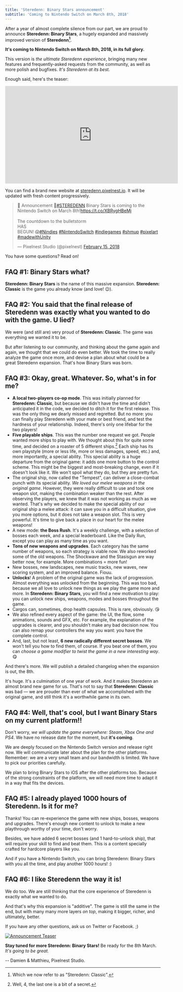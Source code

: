 ```yaml
---
title: 'Steredenn: Binary Stars announcement'
subtitle: 'Coming to Nintendo Switch on March 8th, 2018'
---
```

After a year of almost complete silence from our part, we are proud to announce **Steredenn: Binary Stars**, a hugely expanded and massively improved version of **Steredenn[^classic]**.

**It's coming to Nintendo Switch on March 8th, 2018, in its full glory.**

This version is _the ultimate Steredenn experience_, bringing many new features and frequently-asked requests from the community, as well as more polish and bugfixes. _It's Steredenn at its best._

Enough said, here's the teaser:

<iframe width="560" height="315" src="https://www.youtube.com/embed/pziwBxhTpAs?rel=0" frameborder="0" allowfullscreen></iframe>

You can find a brand new website at [steredenn.pixelnest.io](http://steredenn.pixelnest.io/). It will be updated with fresh content progressively.

<blockquote class="twitter-tweet" data-lang="en">
  <p lang="en" dir="ltr">🎉 Announcement 🎉<a href="https://twitter.com/hashtag/STEREDENN?src=hash&amp;ref_src=twsrc%5Etfw">#STEREDENN</a> Binary Stars is coming to the Nintendo Switch on March 8th!<a href="https://t.co/XBRygHBeMj">https://t.co/XBRygHBeMj</a><br><br>The countdown to the bulletstorm<br>HAS<br>BEGUN! 😱<a href="https://twitter.com/hashtag/Nindies?src=hash&amp;ref_src=twsrc%5Etfw">#Nindies</a> <a href="https://twitter.com/hashtag/NintendoSwitch?src=hash&amp;ref_src=twsrc%5Etfw">#NintendoSwitch</a> <a href="https://twitter.com/hashtag/indiegames?src=hash&amp;ref_src=twsrc%5Etfw">#indiegames</a> <a href="https://twitter.com/hashtag/shmup?src=hash&amp;ref_src=twsrc%5Etfw">#shmup</a> <a href="https://twitter.com/hashtag/pixelart?src=hash&amp;ref_src=twsrc%5Etfw">#pixelart</a> <a href="https://twitter.com/hashtag/madewithUnity?src=hash&amp;ref_src=twsrc%5Etfw">#madewithUnity</a></p>&mdash; Pixelnest Studio (@pixelnest) <a href="https://twitter.com/pixelnest/status/964152336330383361?ref_src=twsrc%5Etfw">February 15, 2018</a>
</blockquote>

You have some questions? Read on!

## FAQ #1: Binary Stars what?

**Steredenn: Binary Stars** is the name of this massive expansion. **Steredenn: Classic** is the game you already know (and love! 😉).

## FAQ #2: You said that the final release of Steredenn was exactly what you wanted to do with the game. U lied?

We were (and still are) very proud of **Steredenn: Classic**. The game was everything we wanted it to be.

But after listening to our community, and thinking about the game again and again, we thought that we could do even better. We took the time to really analyze the game once more, and devise a plan about what could be a great Steredenn expansion. That's how Binary Stars was born.

## FAQ #3: Okay, great. Whatever. So, what's in for me?

- **A local two-players co-op mode**. This was initially planned for **Steredenn: Classic**, but because we didn't have the time and didn't anticipated it in the code, we decided to ditch it for the first release. This was the only thing we dearly missed and regretted. But no more: you can finally play Steredenn with your mate or best friend, and test the hardness of your relationship. Indeed, there's only one lifebar for the two players!
- **Five playable ships**. This was the number one request we got. People wanted more ships to play with. We thought about this for quite some time, and decided on a roaster of 5 different ships.[^ships] Each ship has its own playstyle (more or less life, more or less damages, speed, etc.) and, more importantly, a special ability. This special ability is a huge departure from the original game: it adds one more button to the control scheme. This might be the biggest and most-breaking change, even if it doesn't look like it. We won't spoil what they do, but they are pretty fun.
- The original ship, now called the "Tempest", can deliver a close-combat punch with its special ability. _We loved our melee weapons in the original game_. However, they were really difficult to use and took one weapon slot, making the combination weaker than the rest. After observing the players, we knew that it was not working as much as we wanted. That's why we decided to make the special ability of our original ship a melee attack: it can save you in a difficult situation, give you more options, but it does not take a weapon slot. This is very powerful. It's time to give back a place in our heart for the melee weapons!
- A new mode: **the Boss Rush**. It's a weekly challenge, with a selection of bosses each week, and a special leaderboard. Like the Daily Run, except you can play as many time as you want.
- **Tons of new weapons and upgrades**. Each category has the same number of weapons, so each strategy is viable now. We also reworked some of the old weapons. The Shockwave and the Stasisgun are way better now, for example. More combinations = more fun!
- New bosses, new landscapes, new music tracks, new waves, new scoring system, and an improved balance. Fiouu.
- **Unlocks**! A problem of the original game was the lack of progression. Almost everything was unlocked from the beginning. This was too bad, because we all love to unlock new things as we play the game more and more. In **Steredenn: Binary Stars**, you will find a new motivation to play: you can unlock new ships, weapons, modes and bosses throughout the game.
- Cargos can, sometimes, drop health capsules. This is rare, obviously. 😘
- We also refined every aspect of the game: the UI, the flow, some animations, sounds and GFX, etc. For example, the explanation of the upgrades is clearer, and you shouldn't make any bad decision now. You can also remap your controllers the way you want: you have the complete control.
- And, last, but not least, **6 new radically different secret bosses**. We won't tell you how to find them, of course. If you beat one of them, you can _choose a game modifier to twist the game in a new interesting way_. 😋

And there's more. We will publish a detailed changelog when the expansion is out, the 8th.

It's huge. It's a culmination of one year of work. And it makes Steredenn an almost brand new game for us. That's not to say that **Steredenn: Classic** was bad — we are prouder than ever of what we accomplished with the original game, and still think it's a worthwhile game in its own.

## FAQ #4: Well, that's cool, but I want Binary Stars on my current platform!!

Don't worry, _we will update the game everywhere: Steam, Xbox One and PS4_. We have no release date for the moment, but **it's coming**.

We are deeply focused on the Nintendo Switch version and release right now. We will communicate later about the plan for the other platforms. Remember: we are a very small team and our bandwidth is limited. We have to pick our priorities carefully.

We plan to bring Binary Stars to iOS after the other platforms too. Because of the strong constraints of the platform, we will need more time to adapt it in a way that fits the devices.

## FAQ #5: I already played 1000 hours of Steredenn. Is it for me?

Thanks! You can re-experience the game with new ships, bosses, weapons and upgrades. There's enough new content to unlock to make a new playthrough worthy of your time, don't worry.

Besides, we have added 6 secret bosses (and 1 hard-to-unlock ship), that will require your skill to find and beat them. This is a content specially crafted for hardcore players like you.

And if you have a Nintendo Switch, you can bring Steredenn: Binary Stars with you all the time, and play another 1000 hours! :)

## FAQ #6: I like Steredenn the way it is!

We do too. We are still thinking that the core experience of Steredenn is exactly what we wanted to do.

And that's why this expansion is "additive". The game is still the same in the end, but with many many more layers _on top_, making it bigger, richer, and ultimately, better.


If you have any other questions, ask us on Twitter or Facebook. ;)

[![Announcement Teaser](/static/images/uploads/steredenn_teaser_small.gif)](/static/images/uploads/steredenn_teaser_big.gif)

**Stay tuned for more Steredenn: Binary Stars!** Be ready for the 8th March. _It's going to be great._

--
Damien & Matthieu,
Pixelnest Studio.


[^classic]: Which we now refer to as "Steredenn: Classic".
[^ships]: Well, 4, the last one is a bit of a secret.
